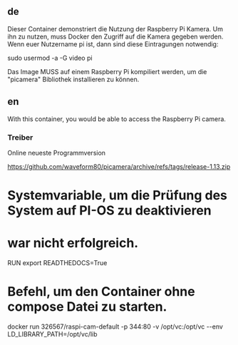## de
Dieser Container demonstriert die Nutzung der Raspberry Pi Kamera.
Um ihn zu nutzen, muss Docker den Zugriff auf die Kamera gegeben werden.
Wenn euer Nutzername pi ist, dann sind diese Eintragungen notwendig:

sudo usermod -a -G video pi

Das Image MUSS auf einem Raspberry Pi kompiliert werden,
um die "picamera" Bibliothek installieren zu können.


## en
With this container, you would be able to access the Raspberry Pi camera.

### Treiber
Online neueste Programmversion

https://github.com/waveform80/picamera/archive/refs/tags/release-1.13.zip

# Systemvariable, um die Prüfung des System auf PI-OS zu deaktivieren
# war nicht erfolgreich.
RUN export READTHEDOCS=True

# Befehl, um den Container ohne compose Datei zu starten.

docker run 326567/raspi-cam-default -p 344:80 -v /opt/vc:/opt/vc --env LD_LIBRARY_PATH=/opt/vc/lib

